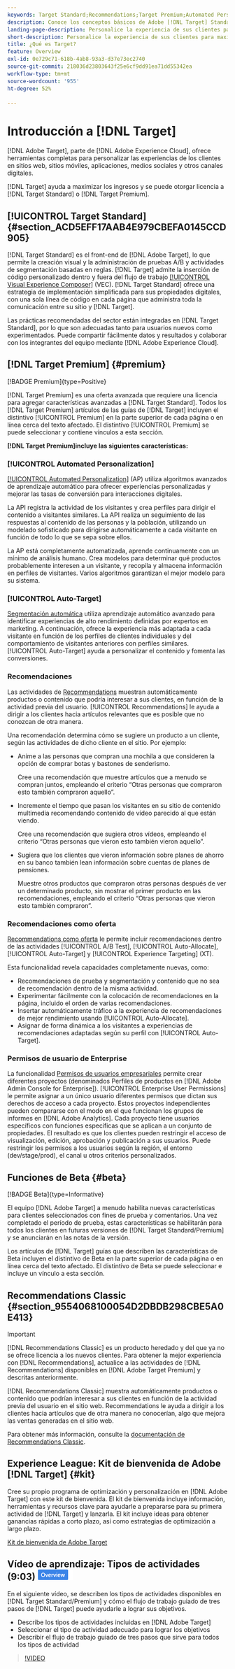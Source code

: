 ```yaml
---
keywords: Target Standard;Recommendations;Target Premium;Automated Personalization;segmentación automática;permisos;qué es Adobe Target;
description: Conoce los conceptos básicos de Adobe [!DNL Target] Standard y Adobe [!DNL Target] Premium. [!DNL Target] Premium incluye características avanzadas que no están disponibles en el producto estándar.
landing-page-description: Personalice la experiencia de sus clientes para maximizar los ingresos en sus sitios web y móviles, aplicaciones, medios sociales y otros canales digitales.
short-description: Personalice la experiencia de sus clientes para maximizar los ingresos en sus sitios web y móviles, aplicaciones, medios sociales y otros canales digitales.
title: ¿Qué es Target?
feature: Overview
exl-id: 0e729c71-618b-4ab8-93a3-d37e73ec2740
source-git-commit: 218036d23803643f25e6cf9dd91ea71dd55342ea
workflow-type: tm+mt
source-wordcount: '955'
ht-degree: 52%

---
```


# Introducción a [!DNL Target]

[!DNL Adobe Target], parte de [!DNL Adobe Experience Cloud], ofrece herramientas completas para personalizar las experiencias de los clientes en sitios web, sitios móviles, aplicaciones, medios sociales y otros canales digitales.

[!DNL Target] ayuda a maximizar los ingresos y se puede otorgar licencia a [!DNL Target Standard] o [!DNL Target Premium].

## [!UICONTROL Target Standard] {#section_ACD5EFF17AAB4E979CBEFA0145CCD905}

[!DNL Target Standard] es el front-end de [!DNL Adobe Target], lo que permite la creación visual y la administración de pruebas A/B y actividades de segmentación basadas en reglas. [!DNL Target] admite la inserción de código personalizado dentro y fuera del flujo de trabajo [[!UICONTROL Visual Experience Composer]](/help/main/c-experiences/c-visual-experience-composer/visual-experience-composer.md) (VEC). [!DNL Target Standard] ofrece una estrategia de implementación simplificada para sus propiedades digitales, con una sola línea de código en cada página que administra toda la comunicación entre su sitio y [!DNL Target].

Las prácticas recomendadas del sector están integradas en [!DNL Target Standard], por lo que son adecuadas tanto para usuarios nuevos como experimentados. Puede compartir fácilmente datos y resultados y colaborar con los integrantes del equipo mediante [!DNL Adobe Experience Cloud].

## [!DNL Target Premium] {#premium}

[!BADGE Premium]{type=Positive}

[!DNL Target Premium] es una oferta avanzada que requiere una licencia para agregar características avanzadas a [!DNL Target Standard]. Todos los [!DNL Target Premium] artículos de las guías de [!DNL Target] incluyen el distintivo [!UICONTROL Premium] en la parte superior de cada página o en línea cerca del texto afectado. El distintivo [!UICONTROL Premium] se puede seleccionar y contiene vínculos a esta sección.

**[!DNL Target Premium]incluye las siguientes características:**

### [!UICONTROL Automated Personalization]

[[!UICONTROL Automated Personalization]](/help/main/c-activities/t-automated-personalization/automated-personalization.md#task_8AAF837796D74CF893CA2F88BA1491C9) (AP) utiliza algoritmos avanzados de aprendizaje automático para ofrecer experiencias personalizadas y mejorar las tasas de conversión para interacciones digitales.

La API registra la actividad de los visitantes y crea perfiles para dirigir el contenido a visitantes similares. La API realiza un seguimiento de las respuestas al contenido de las personas y la población, utilizando un modelado sofisticado para dirigirse automáticamente a cada visitante en función de todo lo que se sepa sobre ellos.

La AP está completamente automatizada, aprende continuamente con un mínimo de análisis humano. Crea modelos para determinar qué productos probablemente interesen a un visitante, y recopila y almacena información en perfiles de visitantes. Varios algoritmos garantizan el mejor modelo para su sistema.

### [!UICONTROL Auto-Target]

[Segmentación automática](/help/main/c-activities/auto-target/auto-target-to-optimize.md) utiliza aprendizaje automático avanzado para identificar experiencias de alto rendimiento definidas por expertos en marketing. A continuación, ofrece la experiencia más adaptada a cada visitante en función de los perfiles de clientes individuales y del comportamiento de visitantes anteriores con perfiles similares. [!UICONTROL Auto-Target] ayuda a personalizar el contenido y fomenta las conversiones.

### Recomendaciones

Las actividades de [Recommendations](/help/main/c-recommendations/recommendations.md#concept_7556C8A4543942F2A77B13A29339C0C0) muestran automáticamente productos o contenido que podría interesar a sus clientes, en función de la actividad previa del usuario. [!UICONTROL Recommendations] le ayuda a dirigir a los clientes hacia artículos relevantes que es posible que no conozcan de otra manera.

Una recomendación determina cómo se sugiere un producto a un cliente, según las actividades de dicho cliente en el sitio. Por ejemplo:

* Anime a las personas que compran una mochila a que consideren la opción de comprar botas y bastones de senderismo.

  Cree una recomendación que muestre artículos que a menudo se compran juntos, empleando el criterio “Otras personas que compraron esto también compraron aquello”.

* Incremente el tiempo que pasan los visitantes en su sitio de contenido multimedia recomendando contenido de vídeo parecido al que están viendo.

  Cree una recomendación que sugiera otros vídeos, empleando el criterio “Otras personas que vieron esto también vieron aquello”.

* Sugiera que los clientes que vieron información sobre planes de ahorro en su banco también lean información sobre cuentas de planes de pensiones.

  Muestre otros productos que compraron otras personas después de ver un determinado producto, sin mostrar el primer producto en las recomendaciones, empleando el criterio “Otras personas que vieron esto también compraron”.

### Recomendaciones como oferta

[Recommendations como oferta](/help/main/c-recommendations/recommendations-as-an-offer.md) le permite incluir recomendaciones dentro de las actividades [!UICONTROL A/B Test], [!UICONTROL Auto-Allocate], [!UICONTROL Auto-Target] y [!UICONTROL Experience Targeting] (XT).

Esta funcionalidad revela capacidades completamente nuevas, como:

* Recomendaciones de prueba y segmentación y contenido que no sea de recomendación dentro de la misma actividad.
* Experimentar fácilmente con la colocación de recomendaciones en la página, incluido el orden de varias recomendaciones.
* Insertar automáticamente tráfico a la experiencia de recomendaciones de mejor rendimiento usando [!UICONTROL Auto-Allocate].
* Asignar de forma dinámica a los visitantes a experiencias de recomendaciones adaptadas según su perfil con [!UICONTROL Auto-Target].

### Permisos de usuario de Enterprise

La funcionalidad [Permisos de usuarios empresariales](/help/main/administrating-target/c-user-management/property-channel/property-channel.md#concept_E396B16FA2024ADBA27BC056138F9838) permite crear diferentes proyectos (denominados Perfiles de productos en [!DNL Adobe Admin Console for Enterprise]). [!UICONTROL Enterprise User Permissions] le permite asignar a un único usuario diferentes permisos que dictan sus derechos de acceso a cada proyecto. Estos proyectos independientes pueden compararse con el modo en el que funcionan los grupos de informes en [!DNL Adobe Analytics]. Cada proyecto tiene usuarios específicos con funciones específicas que se aplican a un conjunto de propiedades. El resultado es que los clientes pueden restringir el acceso de visualización, edición, aprobación y publicación a sus usuarios. Puede restringir los permisos a los usuarios según la región, el entorno (dev/stage/prod), el canal u otros criterios personalizados.

## Funciones de Beta {#beta}

[!BADGE Beta]{type=Informative}

El equipo [!DNL Adobe Target] a menudo habilita nuevas características para clientes seleccionados con fines de prueba y comentarios. Una vez completado el período de prueba, estas características se habilitarán para todos los clientes en futuras versiones de [!DNL Target Standard/Premium] y se anunciarán en las notas de la versión.

Los artículos de [!DNL Target] guías que describen las características de Beta incluyen el distintivo de Beta en la parte superior de cada página o en línea cerca del texto afectado. El distintivo de Beta se puede seleccionar e incluye un vínculo a esta sección.

## Recommendations Classic {#section_9554068100054D2DBDB298CBE5A0E413}

>[!IMPORTANT]
>
>[!DNL Recommendations Classic] es un producto heredado y del que ya no se ofrece licencia a los nuevos clientes. Para obtener la mejor experiencia con [!DNL Recommendations], actualice a las actividades de [!DNL Recommendations] disponibles en [!DNL Adobe Target Premium] y descritas anteriormente.

[!DNL Recommendations Classic] muestra automáticamente productos o contenido que podrían interesar a sus clientes en función de la actividad previa del usuario en el sitio web. Recommendations le ayuda a dirigir a los clientes hacia artículos que de otra manera no conocerían, algo que mejora las ventas generadas en el sitio web.

Para obtener más información, consulte la [documentación de Recommendations Classic](/help/main/assets/adobe-recommendations-classic.pdf).

## Experience League: Kit de bienvenida de Adobe [!DNL Target] {#kit}

Cree su propio programa de optimización y personalización en [!DNL Adobe Target] con este kit de bienvenida. El kit de bienvenida incluye información, herramientas y recursos clave para ayudarle a prepararse para su primera actividad de [!DNL Target] y lanzarla. El kit incluye ideas para obtener ganancias rápidas a corto plazo, así como estrategias de optimización a largo plazo.

[Kit de bienvenida de Adobe Target](/help/main/c-intro/target-welcome-kit.md)

## Vídeo de aprendizaje: Tipos de actividades (9:03) ![Distintivo de información general](/help/main/assets/overview.png)

En el siguiente vídeo, se describen los tipos de actividades disponibles en [!DNL Target Standard/Premium] y cómo el flujo de trabajo guiado de tres pasos de [!DNL Target] puede ayudarle a lograr sus objetivos.

* Describe los tipos de actividades incluidas en [!DNL Adobe Target]
* Seleccionar el tipo de actividad adecuado para lograr los objetivos
* Describir el flujo de trabajo guiado de tres pasos que sirve para todos los tipos de actividad

>[!VIDEO](https://video.tv.adobe.com/v/17386)

